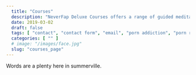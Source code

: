 ```yaml
---
  title: "Courses"
  description: "NeverFap Deluxe Courses offers a range of guided meditations to help you better understand the five fundamental principles of NeverFap."
  date: 2019-03-02
  draft: false
  tags: [ "contact", "contact form", "email", "porn addiction", "porn recovery", "addiction recovery", "addiction", "awareness", "nofap", "neverfap", "neverfap deluxe" ]
  categories: [ "" ]
  # image: "/images/face.jpg"
  slug: "courses_page"
---
```


Words are a plenty here in summerville.

<!-- 

$29 for a single course. 

$89 for the 5 courses. 

$39 Observation course.  -->
